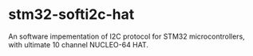 # stm32-softi2c-hat
An software impementation of I2C protocol for STM32 microcontrollers, with ultimate 10 channel NUCLEO-64 HAT.
